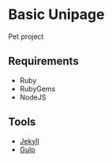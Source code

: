 # Basic Unipage

Pet project

## Requirements

* Ruby
* RubyGems
* NodeJS

## Tools

* [Jekyll]
* [Gulp]


[Jekyll]: http://jekyllrb.com
[Gulp]: http://gulpjs.com
